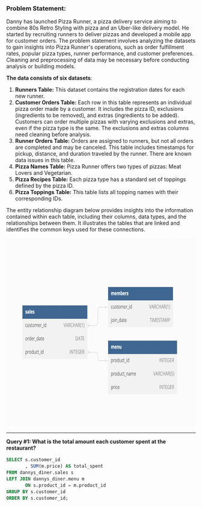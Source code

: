 ### Problem Statement: 

Danny has launched Pizza Runner, a pizza delivery service aiming to combine 80s Retro Styling with pizza and an Uber-like delivery model. He started by recruiting runners to deliver 
pizzas and developed a mobile app for customer orders. The problem statement involves analyzing the datasets to gain insights into Pizza Runner's operations, such as order fulfillment rates, popular pizza types, runner performance, and 
customer preferences. Cleaning and preprocessing of data may be necessary before conducting analysis or building models. 

<b> The data consists of six datasets</b>:

1) <b> Runners Table:</b> This dataset contains the registration dates for each new runner.
2) <b> Customer Orders Table:</b> Each row in this table represents an individual pizza order made by a customer. It includes the pizza ID, exclusions (ingredients to be removed), 
and extras (ingredients to be added). Customers can order multiple pizzas with varying exclusions and extras, even if the pizza type is the same. The exclusions and extras columns 
need cleaning before analysis.
3) <b> Runner Orders Table:</b> Orders are assigned to runners, but not all orders are completed and may be canceled. This table includes timestamps for pickup, distance, and duration 
traveled by the runner. There are known data issues in this table.
4) <b> Pizza Names Table:</b> Pizza Runner offers two types of pizzas: Meat Lovers and Vegetarian.
5) <b> Pizza Recipes Table:</b> Each pizza type has a standard set of toppings defined by the pizza ID.
6) <b> Pizza Toppings Table:</b> This table lists all topping names with their corresponding IDs.

The entity relationship diagram below provides insights into the information contained within each table, including their columns, data types, and the relationships between them. 
It illustrates the tables that are linked and identifies the common keys used for these connections.

<img src=entity_diagram.jpg width="600" height="500">

---

**Query #1: What is the total amount each customer spent at the restaurant?** 

```sql
SELECT s.customer_id
       , SUM(m.price) AS total_spent
FROM dannys_diner.sales s
LEFT JOIN dannys_diner.menu m
       ON s.product_id = m.product_id
GROUP BY s.customer_id
ORDER BY s.customer_id;
```
